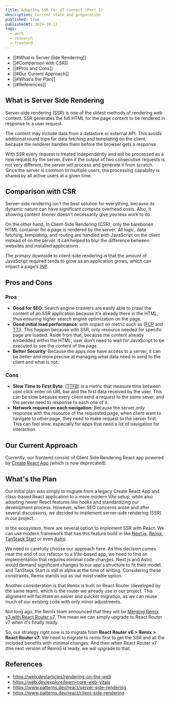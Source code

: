 ```yaml
---
title: Adopting SSR for UT Connect (Part 1)
description: Current state and preparation
published: true
publishedAt: 2024-10-12
tags:
  - work
  - research
  - frontend
---
```

- [[#What is Server Side Rendering]]
- [[#Comparison with CSR]]
- [[#Pros and Cons]]
- [[#Our Current Approach]]
- [[#What's the Plan]]
- [[#References]]
## What is Server Side Rendering
Server-side rendering (SSR) is one of the oldest methods of rendering web content. SSR generates the full HTML for the page content to be rendered in response to a user request. 

The content may include data from a datastore or external API. This avoids additional round trips for data fetching and templating on the client, because the renderer handles them before the browser gets a response.

With SSR every request is treated independently and will be processed as a new request by the server. Even if the output of two consecutive requests is not very different, the server will process and generate it from scratch. Since the server is common to multiple users, the processing capability is shared by all active users at a given time.
## Comparison with CSR
Server-side rendering isn't the best solution for everything, because its dynamic nature can have significant compute overhead costs. Also, it showing content sooner doesn't necessarily give you less work to do.

On the other hand, In Client-Side Rendering (CSR), only the barebones HTML container for a page is rendered by the server. All logic, data fetching, templating, and routing are handled with JavaScript on the client instead of on the server. It can helped to blur the difference between websites and installed applications.

The primary downside to client-side rendering is that the amount of JavaScript required tends to grow as an application grows, which can impact a page's [INP](https://web.dev/articles/inp).
## Pros and Cons
### Pros
- **Good for SEO**: Search engine crawlers are easily able to crawl the content of an SSR application because it's already there in the HTML, thus ensuring higher search engine optimization on the page.
- **Good initial load performance**:  with impact on metric such as ([FCP](https://web.dev/articles/fcp) and [TTI](https://web.dev/articles/tti)). This happen because with SSR, only resource needed for specific page are loaded. Aside from that, because the content already embedded within the HTML, user don't need to wait for JavaScript to be executed to see the content of the page.
- **Better Security**: Because the apps now have access to a server, it can be better and more precise at managing what data need to send to the client and what is not. 
### Cons
- **Slow Time to First Byte**: ([TTFB](https://web.dev/articles/ttfb)) is a metric that measure time between user click enter on URL bar and the first data received by the user. This can be slow because every client send a request to the same sever, and the server need to response to each one of it. 
- **Network request on each navigation**: Because the server only response with the resource of the requested page, when client want to navigate to other page, they need to make request to the server first. This can feel slow, especially for apps that need a lot of navigation for interaction.
## Our Current Approach
Currently, our frontend consist of Client Side Rendering React app powered by [Create React App](https://create-react-app.dev/) (which is now deprecated).

## What's the Plan
Our initial plan was simply to migrate from a legacy Create React App and class-based React application to a more modern Vite setup, while also adopting newer React features like hooks and standardizing our development process. However, when SEO concerns arose and after several discussions, we decided to implement server-side rendering (SSR) in our project.

In the ecosystem, there are several option to implement SSR with React. We can use modern framework that has this feature build in like [Next.js](https://nextjs.org/), [Remix](https://remix.run/), [TanStack Start](https://tanstack.com/start/latest) or even [Astro](https://astro.build/).

We need to carefully choose our approach here. As this decision comes near the end of our refactor to a Vite-based app, we need to find an implementation that requires minimal code changes. Next.js and Astro would demand significant changes to our app's structure to fit their model, and TanStack Start is still in alpha at the time of writing. Considering these constraints, Remix stands out as our most viable option.

Another consideration is that Remix is built on React Router (developed by the same team), which is the router we already use in our project. This alignment will facilitate an easier and quicker migration, as we can reuse much of our existing code with only minor adjustments.

Not long ago, the Remix team announced that they will be [Merging Remix v3 with React Router v7](https://remix.run/blog/merging-remix-and-react-router). This mean we can simply upgrade to React Router v7 when it's finally ready.

So, our strategy right now is to migrate from **React Router v6 > Remix > React Router v7**. We need to migrate to remix first to get the SSR and all the included benefits with minimal changes. And then when React Router v7 (the next version of Remix) is ready, we will upgrade to that.  

## References
- https://web.dev/articles/rendering-on-the-web
- https://web.dev/explore/learn-core-web-vitals
- https://www.patterns.dev/react/server-side-rendering
- https://www.patterns.dev/react/client-side-rendering
